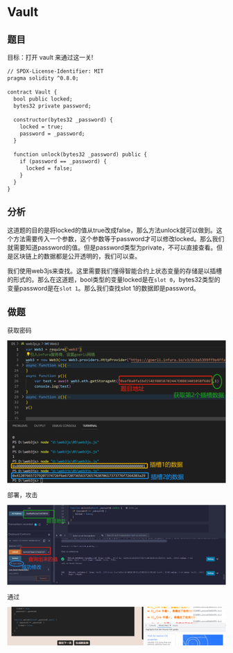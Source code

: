 # Vault

## 题目

目标：打开 vault 来通过这一关!

```solidity
// SPDX-License-Identifier: MIT
pragma solidity ^0.8.0;

contract Vault {
  bool public locked;
  bytes32 private password;

  constructor(bytes32 _password) {
    locked = true;
    password = _password;
  }

  function unlock(bytes32 _password) public {
    if (password == _password) {
      locked = false;
    }
  }
}
```

## 分析

这道题的目的是将locked的值从true改成false，那么方法unlock就可以做到。这个方法需要传入一个参数，这个参数等于password才可以修改locked。那么我们就需要知道password的值。但是password类型为private，不可以直接查看。但是区块链上的数据都是公开透明的，我们可以查。

我们使用web3js来查找。这里需要我们懂得智能合约上状态变量的存储是以插槽的形式的。那么在这道题，bool类型的变量locked是在`slot 0`，bytes32类型的变量password是在`slot 1`。那么我们查找slot 1的数据即是password。

## 做题

获取密码

![image-20221223125702843](08.Vault/image-20221223125702843.png)

部署，攻击

![image-20221223125327504](08.Vault/image-20221223125327504.png)

通过

![image-20221223125226158](08.Vault/image-20221223125226158.png)
